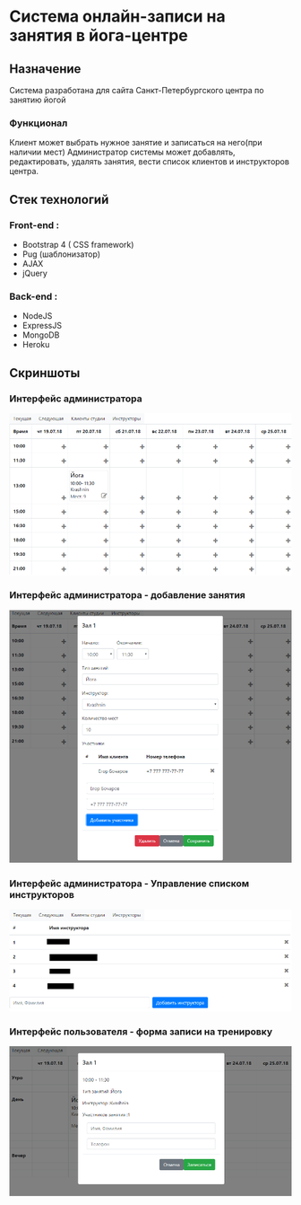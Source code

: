# Система онлайн-записи на занятия в йога-центре

## Назначение
  Система разработана для сайта Санкт-Петербургского центра по занятию йогой
### Функционал
  Клиент может выбрать нужное занятие и записаться на него(при наличии мест)
  Администратор системы может добавлять, редактировать, удалять занятия, вести список клиентов и инструкторов центра.
## Стек технологий

### Front-end :
  * Bootstrap 4 ( CSS framework)
  * Pug (шаблонизатор)
  * AJAX
  * jQuery
  
### Back-end : 
  * NodeJS 
  * ExpressJS
  * MongoDB
  * Heroku
  
## Скриншоты
 ### Интерфейс администратора
 ![Интерфейс администратора](https://github.com/zigSun/imagesForReadme/blob/master/yogarepIMG/admin_interface.png)
 
 ### Интерфейс администратора - добавление занятия
 ![Интерфейс администратора - добавление занятия](https://github.com/zigSun/imagesForReadme/blob/master/yogarepIMG/add_activity.png)

 ### Интерфейс администратора - Управление списком инструкторов
 ![Управление списком инструкторов](https://github.com/zigSun/imagesForReadme/blob/master/yogarepIMG/instructors.png)
 
 ### Интерфейс пользователя - форма записи на тренировку
 ![Интерфейс пользователя - форма записи на тренировку](https://github.com/zigSun/imagesForReadme/blob/master/yogarepIMG/user.png)
